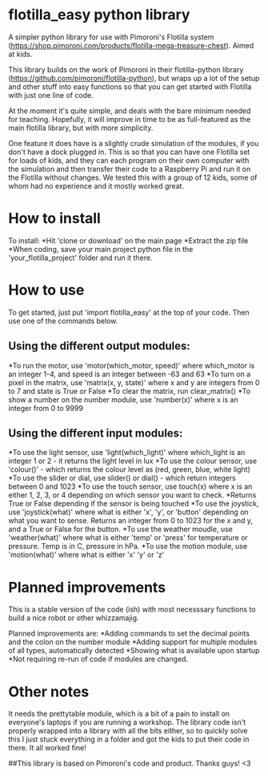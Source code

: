 # flotilla_easy python library
A simpler python library for use with Pimoroni's Flotilla system (https://shop.pimoroni.com/products/flotilla-mega-treasure-chest). Aimed at kids. 

This library builds on the work of Pimoroni in their flotilla-python library (https://github.com/pimoroni/flotilla-python), but wraps up a lot of the setup and other stuff into easy functions so that you can get started with Flotilla with just one line of code.

At the moment it's quite simple, and deals with the bare minimum needed for teaching. Hopefully, it will improve in time to be as full-featured as the main flotilla library, but with more simplicity. 

One feature it does have is a slightly crude simulation of the modules, if you don't have a dock plugged in. This is so that you can have one Flotilla set for loads of kids, and they can each program on their own computer with the simulation and then transfer their code to a Raspberry Pi and run it on the Flotilla without changes. We tested this with a group of 12 kids, some of whom had no experience and it mostly worked great. 

# How to install

To install:
*Hit 'clone or download' on the main page
*Extract the zip file
*When coding, save your main project python file in the 'your_flotilla_project' folder and run it there. 

# How to use

To get started, just put 'import flotilla_easy' at the top of your code. Then use one of the commands below. 

## Using the different output modules:
*To run the motor, use 'motor(which_motor, speed)' where which_motor is an integer 1-4, and speed is an integer between -63 and 63
*To turn on a pixel in the matrix, use 'matrix(x, y, state)' where x and y are integers from 0 to 7 and state is True or False
*To clear the matrix, run clear_matrix()
*To show a number on the number module, use 'number(x)' where x is an integer from 0 to 9999

 
 
## Using the different input modules:
*To use the light sensor, use 'light(which_light)' where which_light is an integer 1 or 2 - it returns the light level in lux
*To use the colour sensor, use 'colour()' - which returns the colour level as (red, green, blue, white light)
*To use the slider or dial, use slider() or dial() - which return integers between 0 and 1023
*To use the touch sensor, use touch(x) where x is an either 1, 2, 3, or 4 depending on which sensor you want to check. *Returns True or False depending if the sensor is being touched
*To use the joystick, use 'joystick(what)' where what is either 'x', 'y', or 'button' depending on what you want to sense. Returns an integer from 0 to 1023 for the x and y, and a True or False for the button.
*To use the weather moudle, use 'weather(what)' where what is either 'temp' or 'press' for temperature or pressure. Temp is in C, pressure in hPa. 
*To use the motion module, use 'motion(what)' where what is either 'x' 'y' or 'z'

 

# Planned improvements
This is a stable version of the code (ish) with most necesssary functions to build a nice robot or other whizzamajig.

Planned improvements are:
*Adding commands to set the decimal points and the colon on the number module
*Adding support for multiple modules of all types, automatically detected
*Showing what is available upon startup
*Not requiring re-run of code if modules are changed.

# Other notes
It needs the prettytable module, which is a bit of a pain to install on everyone's laptops if you are running a workshop. The library code isn't properly wrapped into a library with all the bits either, so to quickly solve this I just stuck everything in a folder and got the kids to put their code in there. It all worked fine!




##This library is based on Pimoroni's code and product. Thanks guys! <3
